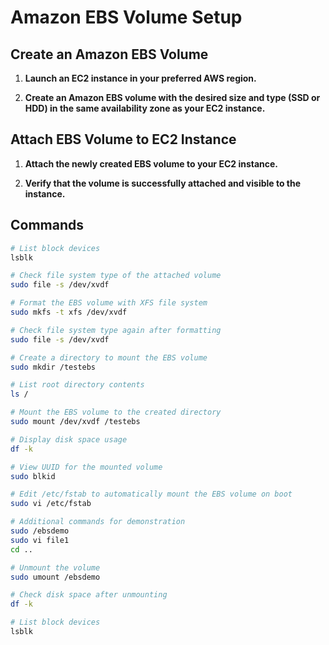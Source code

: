 # Amazon EBS Volume Setup

## Create an Amazon EBS Volume

1. **Launch an EC2 instance in your preferred AWS region.**
   
2. **Create an Amazon EBS volume with the desired size and type (SSD or HDD) in the same availability zone as your EC2 instance.**
   
## Attach EBS Volume to EC2 Instance

1. **Attach the newly created EBS volume to your EC2 instance.**

2. **Verify that the volume is successfully attached and visible to the instance.**

## Commands

```bash
# List block devices
lsblk

# Check file system type of the attached volume
sudo file -s /dev/xvdf

# Format the EBS volume with XFS file system
sudo mkfs -t xfs /dev/xvdf

# Check file system type again after formatting
sudo file -s /dev/xvdf

# Create a directory to mount the EBS volume
sudo mkdir /testebs

# List root directory contents
ls /

# Mount the EBS volume to the created directory
sudo mount /dev/xvdf /testebs

# Display disk space usage
df -k

# View UUID for the mounted volume
sudo blkid

# Edit /etc/fstab to automatically mount the EBS volume on boot
sudo vi /etc/fstab

# Additional commands for demonstration
sudo /ebsdemo
sudo vi file1
cd ..

# Unmount the volume
sudo umount /ebsdemo

# Check disk space after unmounting
df -k

# List block devices
lsblk

